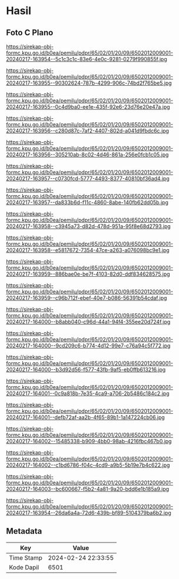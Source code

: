 # Hasil

## Foto C Plano

https://sirekap-obj-formc.kpu.go.id/b0ea/pemilu/pdpr/65/02/01/20/09/6502012009001-20240217-163954--5c1c3c1c-83e6-4e0c-9281-0279f990855f.jpg

https://sirekap-obj-formc.kpu.go.id/b0ea/pemilu/pdpr/65/02/01/20/09/6502012009001-20240217-163955--90302624-787b-4299-906c-74bd2f765be5.jpg

https://sirekap-obj-formc.kpu.go.id/b0ea/pemilu/pdpr/65/02/01/20/09/6502012009001-20240217-163955--0c4d9ba0-ee1e-435f-92e6-23d76e20e47a.jpg

https://sirekap-obj-formc.kpu.go.id/b0ea/pemilu/pdpr/65/02/01/20/09/6502012009001-20240217-163956--c280d87c-7af2-4407-802d-a041d9fbdc6c.jpg

https://sirekap-obj-formc.kpu.go.id/b0ea/pemilu/pdpr/65/02/01/20/09/6502012009001-20240217-163956--305210ab-8c02-4d46-861a-256e0fcb1c05.jpg

https://sirekap-obj-formc.kpu.go.id/b0ea/pemilu/pdpr/65/02/01/20/09/6502012009001-20240217-163957--c0730fcd-5777-4493-8377-40810bf36ad4.jpg

https://sirekap-obj-formc.kpu.go.id/b0ea/pemilu/pdpr/65/02/01/20/09/6502012009001-20240217-163957--da833b6d-f11c-4860-8abe-140fb62dd05b.jpg

https://sirekap-obj-formc.kpu.go.id/b0ea/pemilu/pdpr/65/02/01/20/09/6502012009001-20240217-163958--c3945a73-d82d-478d-951a-95f8e68d2793.jpg

https://sirekap-obj-formc.kpu.go.id/b0ea/pemilu/pdpr/65/02/01/20/09/6502012009001-20240217-163958--e5817672-7354-47ce-a263-a076098bc9e1.jpg

https://sirekap-obj-formc.kpu.go.id/b0ea/pemilu/pdpr/65/02/01/20/09/6502012009001-20240217-163959--886bae0e-be7f-4103-82d0-ddf834628575.jpg

https://sirekap-obj-formc.kpu.go.id/b0ea/pemilu/pdpr/65/02/01/20/09/6502012009001-20240217-163959--c96b712f-ebef-40e7-b086-56391b54cdaf.jpg

https://sirekap-obj-formc.kpu.go.id/b0ea/pemilu/pdpr/65/02/01/20/09/6502012009001-20240217-164000--b8abb040-c96d-44a1-94f4-355ee20d724f.jpg

https://sirekap-obj-formc.kpu.go.id/b0ea/pemilu/pdpr/65/02/01/20/09/6502012009001-20240217-164000--9cd209c6-b774-4d12-99e7-c76a94c5f772.jpg

https://sirekap-obj-formc.kpu.go.id/b0ea/pemilu/pdpr/65/02/01/20/09/6502012009001-20240217-164000--b3d92d56-f577-43fb-9af5-eb0ffb613216.jpg

https://sirekap-obj-formc.kpu.go.id/b0ea/pemilu/pdpr/65/02/01/20/09/6502012009001-20240217-164001--0c9a818b-7e35-4ca9-a706-2b5486c184c2.jpg

https://sirekap-obj-formc.kpu.go.id/b0ea/pemilu/pdpr/65/02/01/20/09/6502012009001-20240217-164001--defb72af-aa2b-4f65-89b1-1a147224cb06.jpg

https://sirekap-obj-formc.kpu.go.id/b0ea/pemilu/pdpr/65/02/01/20/09/6502012009001-20240217-164002--15485338-b909-4bb0-98ab-4216fbc467b0.jpg

https://sirekap-obj-formc.kpu.go.id/b0ea/pemilu/pdpr/65/02/01/20/09/6502012009001-20240217-164002--c1bd6786-f04c-4cd9-a9b5-5b19e7b4c622.jpg

https://sirekap-obj-formc.kpu.go.id/b0ea/pemilu/pdpr/65/02/01/20/09/6502012009001-20240217-164003--bc600667-f5b2-4a81-9a20-bdd6e1b185a9.jpg

https://sirekap-obj-formc.kpu.go.id/b0ea/pemilu/pdpr/65/02/01/20/09/6502012009001-20240217-163954--26da6a4a-72d6-439b-bf89-5104379ba6b2.jpg


## Metadata

| Key        | Value               |
| ---------- | ------------------- |
| Time Stamp | 2024-02-24 22:33:55 |
| Kode Dapil | 6501                |



